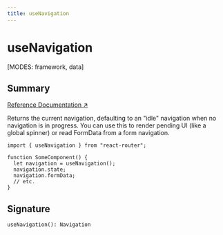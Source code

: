 ```yaml
---
title: useNavigation
---
```


# useNavigation

[MODES: framework, data]

## Summary

[Reference Documentation ↗](https://api.reactrouter.com/v7/functions/react_router.useNavigation.html)

Returns the current navigation, defaulting to an "idle" navigation when no navigation is in progress. You can use this to render pending UI (like a global spinner) or read FormData from a form navigation.

```tsx
import { useNavigation } from "react-router";

function SomeComponent() {
  let navigation = useNavigation();
  navigation.state;
  navigation.formData;
  // etc.
}
```

## Signature

```tsx
useNavigation(): Navigation
```
